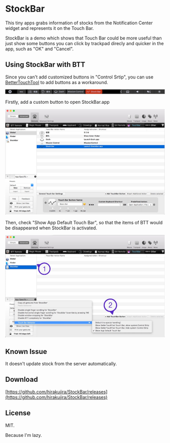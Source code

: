 # StockBar

This tiny apps grabs information of stocks from the Notification Center widget and represents it on the Touch Bar.

StockBar is a demo which shows that Touch Bar could be more useful than just show some buttons you can click by trackpad direcly and quicker in the app, such as "OK" and "Cancel".

## Using StockBar with BTT

Since you can't add customized buttons in "Control Srtip", you can use [BetterTouchTool](https://www.boastr.net) to add buttons as a workaround.

![Config1](BTT_Config_1.jpg)

Firstly, add a custom button to open StockBar.app

![Config2](BTT_Config_2.jpg)

Then, check "Show App Default Touch Bar", so that the items of BTT would be disappeared when StockBar is activated.

![Config3](BTT_Config_3.jpg)

## Known Issue

It doesn't update stock from the server automatically.

## Download

[https://github.com/hirakujira/StockBar/releases](https://github.com/hirakujira/StockBar/releases)


## License

MIT.

Because I'm lazy.
